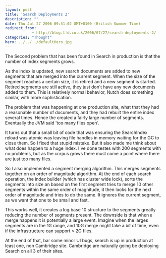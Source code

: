 ```yaml
---
layout: post
title: 'Search Deployments 2'
description: ""
date: Thu Jul 27 2006 09:51:02 GMT+0100 (British Summer Time)
redirect_from: 
            - http://blog.tfd.co.uk/2006/07/27/search-deployments-2/
categories: "Thought"
hero: ../../../defaultHero.jpg
---
```

The Second problem that has been found in Search in production is that the number of index segments grows.

As the index is updated, new search documents are added to new segments that are merged into the current segment. When the size of the segment reaches a certain size, it is retired and a new segment is started. Retired segments are still active, they just don't have any new documents added to them. This is relatively normal behavior, Nutch does something similar, with more sophistication.

The problem that was happening at one production site, what that they had a reasonable number of documents, and they had rebuilt the entire index several times. Hence the created a fairly large number of segments. Eventually the JVM said 'too many files open'.

It turns out that a small bit of code that was ensuring the SearchIndex reload was atomic was leaving file handles in memory waiting for the GC to close them. So I fixed that stupid mistake. But it also made me think about what does happen to a huge index. I've done testes with 200 segments with no problems, but as the corpus grows there must come a point where there are just too many files.

So I also implemented a segment merging algorithm. This merges segments together on an order of magnitude algorithm. At the end of each search operation, the index builder (which has cluster wide lock), sorts the segments into size an based on the first segment tries to merge 10 other segments within the same order of magnitude, it then looks for the next order of magnitude and tries to do the same. It ignores the current segment, as we want that one to be small and fast.

This works well, it creates a log base 10 structure to the segments greatly reducing the number of segments present. The downside is that when a merge happens it is potentially a large event. Imagine when the larges segments are in the 1G range, and 10G merge might take a bit of time, even if the infrastructure can support > 2G files.

At the end of that, bar some minor UI bugs, search is up in production at least one, non Cambridge site. Cambridge are naturally going be deploying Search on all 3 of their sites.
